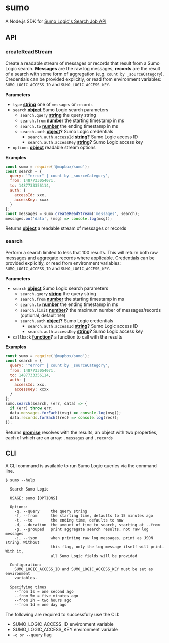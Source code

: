# sumo

A Node.js SDK for [Sumo Logic's Search Job API](https://help.sumologic.com/APIs/02Search_Job_API/About_the_Search_Job_API)

## API

<!-- Generated by documentation.js. Update this documentation by updating the source code. -->

### createReadStream

Create a readable stream of messages or records that result from a Sumo Logic
search. **Messages** are the raw log messages, **records** are the result of
a search with some form of aggregation (e.g. `count by _sourceCategory`).
Credentials can be provided explicitly, or read from environment variables:
`SUMO_LOGIC_ACCESS_ID` and `SUMO_LOGIC_ACCESS_KEY`.

**Parameters**

-   `type` **[string](https://developer.mozilla.org/en-US/docs/Web/JavaScript/Reference/Global_Objects/String)** one of `messages` or `records`
-   `search` **[object](https://developer.mozilla.org/en-US/docs/Web/JavaScript/Reference/Global_Objects/Object)** Sumo Logic search parameters
    -   `search.query` **[string](https://developer.mozilla.org/en-US/docs/Web/JavaScript/Reference/Global_Objects/String)** the query string
    -   `search.from` **[number](https://developer.mozilla.org/en-US/docs/Web/JavaScript/Reference/Global_Objects/Number)** the starting timestamp in ms
    -   `search.to` **[number](https://developer.mozilla.org/en-US/docs/Web/JavaScript/Reference/Global_Objects/Number)** the ending timestamp in ms
    -   `search.auth` **[object](https://developer.mozilla.org/en-US/docs/Web/JavaScript/Reference/Global_Objects/Object)?** Sumo Logic credentials
        -   `search.auth.accessId` **[string](https://developer.mozilla.org/en-US/docs/Web/JavaScript/Reference/Global_Objects/String)?** Sumo Logic access ID
        -   `search.auth.accessKey` **[string](https://developer.mozilla.org/en-US/docs/Web/JavaScript/Reference/Global_Objects/String)?** Sumo Logic access key
-   `options` **[object](https://developer.mozilla.org/en-US/docs/Web/JavaScript/Reference/Global_Objects/Object)** readable stream options

**Examples**

```javascript
const sumo = require('@mapbox/sumo');
const search = {
  query: '"error" | count by _sourceCategory',
  from: 1487733054071,
  to: 1487733356114,
  auth: {
    accessId: xxx,
    accessKey: xxxx
  }
};
const messages = sumo.createReadStream('messages', search);
messages.on('data', (msg) => console.log(msg));
```

Returns **[object](https://developer.mozilla.org/en-US/docs/Web/JavaScript/Reference/Global_Objects/Object)** a readable stream of messages or records

### search

Perform a search limited to less that 100 results. This will return both
raw messages and aggregate records where applicable. Credentials can be
provided explicitly, or read from environment variables:
`SUMO_LOGIC_ACCESS_ID` and `SUMO_LOGIC_ACCESS_KEY`.

**Parameters**

-   `search` **[object](https://developer.mozilla.org/en-US/docs/Web/JavaScript/Reference/Global_Objects/Object)** Sumo Logic search parameters
    -   `search.query` **[string](https://developer.mozilla.org/en-US/docs/Web/JavaScript/Reference/Global_Objects/String)** the query string
    -   `search.from` **[number](https://developer.mozilla.org/en-US/docs/Web/JavaScript/Reference/Global_Objects/Number)** the starting timestamp in ms
    -   `search.to` **[number](https://developer.mozilla.org/en-US/docs/Web/JavaScript/Reference/Global_Objects/Number)** the ending timestamp in ms
    -   `search.limit` **[number](https://developer.mozilla.org/en-US/docs/Web/JavaScript/Reference/Global_Objects/Number)?** the maximum number of messages/records (optional, default `100`)
    -   `search.auth` **[object](https://developer.mozilla.org/en-US/docs/Web/JavaScript/Reference/Global_Objects/Object)?** Sumo Logic credentials
        -   `search.auth.accessId` **[string](https://developer.mozilla.org/en-US/docs/Web/JavaScript/Reference/Global_Objects/String)?** Sumo Logic access ID
        -   `search.auth.accessKey` **[string](https://developer.mozilla.org/en-US/docs/Web/JavaScript/Reference/Global_Objects/String)?** Sumo Logic access key
-   `callback` **[function](https://developer.mozilla.org/en-US/docs/Web/JavaScript/Reference/Statements/function)?** a function to call with the results

**Examples**

```javascript
const sumo = require('@mapbox/sumo');
const search = {
  query: '"error" | count by _sourceCategory',
  from: 1487733054071,
  to: 1487733356114,
  auth: {
    accessId: xxx,
    accessKey: xxxx
  }
};
sumo.search(search, (err, data) => {
  if (err) throw err;
  data.messages.forEach((msg) => console.log(msg));
  data.records.forEach((rec) => console.log(rec));
});
```

Returns **[promise](https://developer.mozilla.org/en-US/docs/Web/JavaScript/Reference/Global_Objects/Promise)** resolves with the results, an object with two properties,
each of which are an array: `.messages` and `.records`

## CLI

A CLI command is available to run Sumo Logic queries via the command line.

```
$ sumo --help

  Search Sumo Logic

  USAGE: sumo [OPTIONS]

  Options:
    -q, --query     the query string
    -f, --from      the starting time, defaults to 15 minutes ago
    -t, --to        the ending time, defaults to now
    -d, --duration  the amount of time to search, starting at --from
    -g, --grouped   print aggregate search results, not raw log messages
    -j, --json      when printing raw log messages, print as JSON string. Without
                    this flag, only the log message itself will print. With it,
                    all Sumo Logic fields will be provided

  Configuration:
    SUMO_LOGIC_ACCESS_ID and SUMO_LOGIC_ACCESS_KEY must be set as environment
    variables.

  Specifying times
    --from 1s = one second ago
    --from 5m = five minutes ago
    --from 2h = two hours ago
    --from 1d = one day ago
```

The following are required to successfully use the CLI:

* SUMO_LOGIC_ACCESS_ID environment variable
* SUMO_LOGIC_ACCESS_KEY environment variable
* `-q or --query` flag
